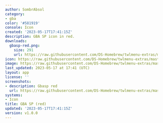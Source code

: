 ```yaml
---
author: SombrAbsol
category:
- gba
color: '#581919'
console: Icon
created: '2023-05-17T17:41:15Z'
description: GBA SP icon in red.
downloads:
  gbasp-red.png:
    size: 291
    url: https://raw.githubusercontent.com/DS-Homebrew/twlmenu-extras/master/_nds/TWiLightMenu/icons/gbasp-red.png
icon: https://raw.githubusercontent.com/DS-Homebrew/twlmenu-extras/master/_nds/TWiLightMenu/icons/gbasp-red.png
image: https://raw.githubusercontent.com/DS-Homebrew/twlmenu-extras/master/_nds/TWiLightMenu/icons/gbasp-red.png
last_updated: 2023-05-17 at 17:41 (UTC)
layout: app
license: ''
screenshots:
- description: Gbasp red
  url: https://raw.githubusercontent.com/DS-Homebrew/twlmenu-extras/master/_nds/TWiLightMenu/icons/gbasp-red.png
systems:
- Icon
title: GBA SP (red)
updated: '2023-05-17T17:41:15Z'
version: v1.0.0
---
```

